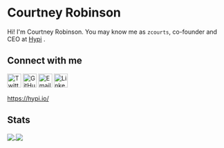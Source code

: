 Courtney Robinson
==============

Hi! I'm Courtney Robinson. You may know me as `zcourts`, co-founder and CEO at [Hypi](https://hypi.io)
.

Connect with me
-------------

[<img height="32" width="32" src="https://unpkg.com/simple-icons@v4/icons/twitter.svg" alt="Twitter" />](https://twitter.com/zcourts)
[<img height="32" width="32" src="https://unpkg.com/simple-icons@v4/icons/github.svg" alt="GitHub" />](https://github.com/zcourts/)
[<img height="32" width="32" src="https://unpkg.com/simple-icons@v4/icons/telegram.svg" alt="Email" />](https://hypi.io/contact/)
[<img height="32" width="32" src="https://unpkg.com/simple-icons@v4/icons/linkedin.svg" alt="LinkedIn" />](https://www.linkedin.com/in/zcourts/)

https://hypi.io/


Stats
-----

<a href="https://github.com/zcourts">
  <img align="center" src="https://github-readme-stats.vercel.app/api?username=zcourts&count_private=true&show_icons=true" />
</a>
<a href="https://github.com/zcourts">
  <img align="center" src="https://github-readme-stats.vercel.app/api/top-langs/?username=zcourts&count_private=true&show_icons=true&layout=compact" />
</a>

